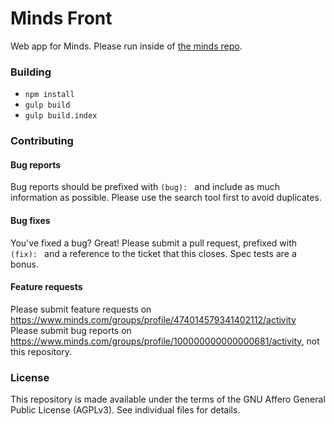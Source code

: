 Minds Front
==========

Web app for Minds. Please run inside of [the minds repo](https://github.com/minds/minds).

### Building

- `npm install`
- `gulp build`
- `gulp build.index`

### Contributing

#### Bug reports
Bug reports should be prefixed with `(bug): ` and include as much information as possible. Please use the search tool first to avoid duplicates.

#### Bug fixes
You've fixed a bug? Great! Please submit a pull request, prefixed with `(fix): ` and a reference to the ticket that this closes. Spec tests are a bonus.

#### Feature requests
Please submit feature requests on https://www.minds.com/groups/profile/474014579341402112/activity
Please submit bug reports on https://www.minds.com/groups/profile/100000000000000681/activity, not this repository.


### License

This repository is made available under the terms of the GNU Affero General Public License (AGPLv3).  See individual files for details.
